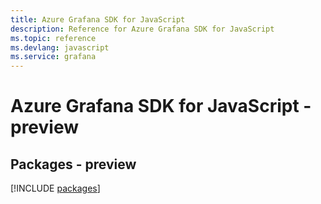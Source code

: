 ```yaml
---
title: Azure Grafana SDK for JavaScript
description: Reference for Azure Grafana SDK for JavaScript
ms.topic: reference
ms.devlang: javascript
ms.service: grafana
---
```

# Azure Grafana SDK for JavaScript - preview
## Packages - preview
[!INCLUDE [packages](grafana-index.md)]


